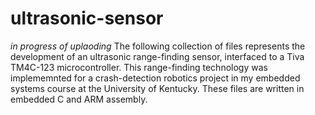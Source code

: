 # ultrasonic-sensor
*in progress of uplaoding*
The following collection of files represents the development of an ultrasonic range-finding sensor, interfaced to a Tiva TM4C-123 microcontroller. This range-finding technology was implememnted for a crash-detection robotics project in my embedded systems course at the University of Kentucky. These files are written in embedded C and ARM assembly.
